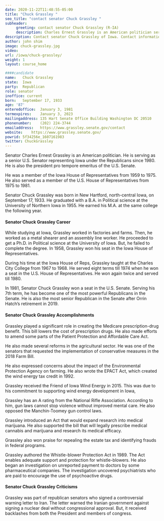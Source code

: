 ```yaml
---
date: 2020-11-22T11:48:55-05:00
title: "Chuck Grassley "
seo_title: "contact senator Chuck Grassley "
subheader:
     greeting: contact senator Chuck Grassley (R-IA) 
     description: Charles Ernest Grassley is an American politician serving as the president pro tempore of the United States Senate, and the senior United States senator from Iowa. He is in his seventh term in the Senate, having first been elected in 1980.
description: Contact senator Chuck Grassley of Iowa. Contact information for Chuck Grassley includes email address, phone number, and mailing address.
author: john shim
image: chuck-grassley.jpg
video:
url: /iowa/chuck-grassley/
weight: 1
layout: course_home

####candidate
name:	Chuck Grassley
state:	Iowa
party:	Republican
role: senator
inoffice: current
born:	September 17, 1933
age: '87'
enteredoffice:	January 3, 1981
termexpires:	January 3, 2023
mailingaddress:	135 Hart Senate Office Building Washington DC 20510
phonenumber:	(202) 224-3744
emailaddress:	https://www.grassley.senate.gov/contact
website:	https://www.grassley.senate.gov/
powrid: 5f34256e_1607161983
twitter: ChuckGrassley
---
```


Senator Charles Ernest Grassley is an American politician. He is serving as a senior U.S. Senator representing Iowa under the Republicans since 1980. He is also the president pro tempore emeritus of the U.S. Senate.

He was a member of the Iowa House of Representatives from 1959 to 1975. He also served as a member of the U.S. House of Representatives from 1975 to 1981.

Senator Chuck Grassley was born in New Hartford, north-central Iowa, on September 17, 1933. He graduated with a B.A. in Political science at the University of Northern Iowa in 1955. He earned his M.A. at the same college the following year.

#### Senator Chuck Grassley Career

While studying at Iowa, Grassley worked in factories and farms. Then, he worked as a metal shearer and an assembly line worker. He proceeded to get a Ph.D. in Political science at the University of Iowa. But, he failed to complete the degree. In 1958, Grassley won his seat in the Iowa House of Representatives.

During his time at the Iowa House of Reps, Grassley taught at the Charles City College from 1967 to 1968. He served eight terms till 1974 when he won a seat in the U.S. House of Representatives. He won again twice and served till 1980.

In 1981, Senator Chuck Grassley won a seat in the U.S. Senate. Serving his 7th term, he has become one of the most powerful Republicans in the Senate. He is also the most senior Republican in the Senate after Orrin Hatch’s retirement in 2019.

#### Senator Chuck Grassley Accomplishments

Grassley played a significant role in creating the Medicare prescription-drug benefit. This bill lowers the cost of prescription drugs. He also made efforts to amend some parts of the Patient Protection and Affordable Care Act.

He also made several reforms in the agricultural sector. He was one of the senators that requested the implementation of conservative measures in the 2018 Farm Bill.

He also expressed concerns about the impact of the Environmental Protection Agency on farming. He also wrote the EPACT Act, which created the wind energy tax credit in 1992.

Grassley received the Friend of Iowa Wind Energy in 2015. This was due to his commitment to supporting wind energy development in Iowa,

Grassley has an A rating from the National Rifle Association. According to him, gun laws cannot stop violence without improved mental care. He also opposed the Manchin-Toomey gun control laws.

Grassley introduced an Act that would expand research into medical marijuana. He also supported the bill that will legally prescribe medical cannabis and marijuana and research its medical efficacy.

Grassley also won praise for repealing the estate tax and identifying frauds in federal programs.

Grassley authored the Whistle-blower Protection Act in 1989. The Act enables adequate support and protection for whistle-blowers. He also began an investigation on unreported payment to doctors by some pharmaceutical companies. The investigation uncovered psychiatrists who are paid to encourage the use of psychoactive drugs.

#### Senator Chuck Grassley Criticisms

Grassley was part of republican senators who signed a controversial warning letter to Iran. The letter warned the Iranian government against signing a nuclear deal without congressional approval. But, it received backlashes from both the President and members of congress.


